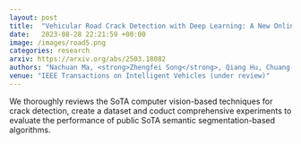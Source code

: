 ```yaml
---
layout: post
title:  "Vehicular Road Crack Detection with Deep Learning: A New Online Benchmark for Comprehensive Evaluation of Existing Algorithms"
date:   2023-08-28 22:21:59 +00:00
image: /images/road5.png
categories: research
arxiv: https://arxiv.org/abs/2503.18082
authors: "Nachuan Ma, <strong>Zhengfei Song</strong>, Qiang Hu, Chuang-Wei Liu, Yu Han, Yanting Zhang, Rui Fan and Lihua Xie"
venue: "IEEE Transactions on Intelligent Vehicles (under review)"
---
```

We thoroughly reviews the SoTA computer vision-based techniques for crack detection, create a dataset and coduct comprehensive experiments to evaluate the performance of public SoTA semantic segmentation-based algorithms.
